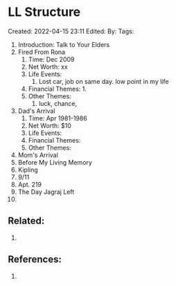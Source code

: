 # LL Structure
Created: 2022-04-15 23:11
Edited: 
By: 
Tags: 

1. Introduction: Talk to Your Elders
2. Fired From Rona
	1. Time: Dec 2009
	2. Net Worth: xx
	3. Life Events:
		1. Lost car, job on same day. low point in my life
	4. Financial Themes:
		1. 
	5. Other Themes:
		1. luck, chance, 
3. Dad's Arrival
	1. Time: Apr 1981-1986
	2. Net Worth: $10
	3. Life Events:
	4. Financial Themes:
	5. Other Themes:
4. Mom's Arrival
5. Before My Living Memory
6. Kipling
7. 9/11
8. Apt. 219
9. The Day Jagraj Left
10. 



## Related:
1. 

## References:
1. 
